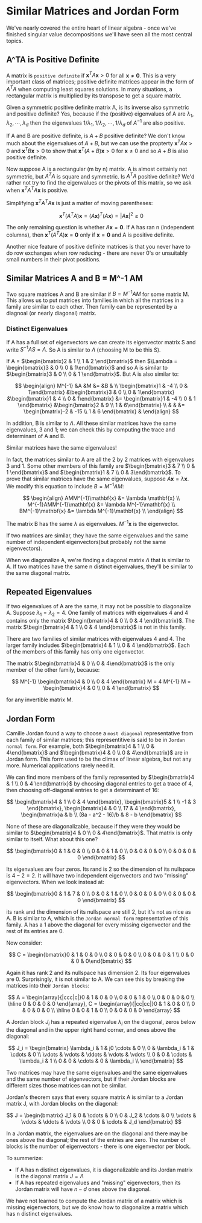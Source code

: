 # Similar Matrices and Jordan Form

We've nearly covered the entire heart of linear algebra - once we've finished singular value decompositions we'll have seen all the most central topics.

## A^TA is Positive Definite

A matrix is `positive definite` if $\mathbf{x}^T A \mathbf{x} > 0$ for all $\mathbf{x} \ne \mathbf{0}$. This is a very important class of matrices; positive definite matrices appear in the form of $A^TA$ when computing least squares solutions. In many situations, a rectangular matrix is multiplied by its transpose to get a square matrix.

Given a symmetric positive definite matrix A, is its inverse also symmetric and positive definite? Yes, because if the (positive) eigenvalues of A are $\lambda_1, \lambda_2, \cdots, \lambda_d$ then the eigenvalues $1 / \lambda_1, 1/ \lambda_2, \cdots, 1 / \lambda_d$ of $A^{-1}$ are also positive.

If A and B are positive definite, is $A + B$ positive definite? We don't know much about the eigenvalues of $A + B$, but we can use the propterty $\mathbf{x}^T A \mathbf{x} > 0$ and $\mathbf{x}^TB\mathbf{x} > 0$ to show that $\mathbf{x}^T (A + B) \mathbf{x} > 0$ for $\mathbf{x} \ne 0$ and so $A + B$ is also positive definite.

Now suppose A is a rectangular (m by n) matrix. A is almost cettainly not symmetric, but $A^TA$ is square and symmetric. Is $A^TA$ positive definite? We'd rather not try to find the eigenvalues or the pivots of this matrix, so we ask when $\mathbf{x}^T A^T A\mathbf{x}$ is positive.

Simplifying $\mathbf{x}^T A^T A \mathbf{x}$ is just a matter of moving parentheses:

$$
\mathbf{x}^T (A^TA) \mathbf{x} = (A \mathbf{x})^T (A\mathbf{x}) = |A\mathbf{x}|^2 \ge 0
$$

The only remaining question is whether $A\mathbf{x} = \mathbf{0}$. If A has ran n (independent columns), then $\mathbf{x}^T(A^T A)\mathbf{x} = \mathbf{0}$ only if $\mathbf{x} = \mathbf{0}$ and A is positive definite.

Another nice feature of positive definite matrices is that you never have to do row exchanges when row reducing - there are never 0's or unsuitably small numbers in their pivot positions.

## Similar Matrices A and B = M^-1 AM

Two square matrices A and B are similar if $B = M^{-1} A M$ for some matrix M. This allows us to put matrices into families in which all the matrices in a family are similar to each other. Then family can be represented by a diagnoal (or nearly diagonal) matrix.

### Distinct Eigenvalues

If A has a full set of eigenvectors we can create its eigenvector matrix S and write $S^{-1} A S = \Lambda$. So A is similar to $\Lambda$ (choosing M to be this S).

If A = $\begin{bmatrix}2 & 1 \\ 1 & 2 \end{bmatrix}$ then $\Lambda = \begin{bmatrix}3 & 0 \\ 0 & 1\end{bmatrix}$ and so A is similar to $\begin{bmatrix}3 & 0 \\ 0 & 1 \end{bmatrix}$. But A is also similar to:

$$
\begin{align}
M^{-1} &A &M &= &B & \\
\begin{bmatrix}1 & -4 \\ 0 & 1\end{bmatrix} &\begin{bmatrix}3 & 0 \\ 0 & 1\end{bmatrix} &\begin{bmatrix}1 & 4 \\ 0 & 1\end{bmatrix} &=
\begin{bmatrix}1 & -4 \\ 0 & 1 \end{bmatrix} &\begin{bmatrix}2 & 9 \\ 1 & 6\end{bmatrix}  \\
 & & &= \begin{bmatrix}-2 & -15 \\ 1 & 6 \end{bmatrix} &
\end{align}
$$

In addition, B is similar to $\Lambda$. All these similar matrices have the same eigenvalues, 3 and 1; we can check this by computing the trace and determinant of A and B.

Similar matrices have the same eigenvalues!

In fact, the matrices similar to A are all the 2 by 2 matrices with eigenvalues 3 and 1. Some other members of this family are $\begin{bmatrix}3 & 7 \\ 0 & 1 \end{bmatrix}$ and $\begin{bmatrix}1 & 7 \\ 0 & 3\end{bmatrix}$. To prove that similar matrices have the same eigenvalues, suppose $A\mathbf{x} = \lambda\mathbf{x}$. We modify this equation to include $B = M^{-1} A M$:

$$
\begin{align}
AMM^{-1}\mathbf{x} &= \lambda \mathbf{x} \\
M^{-1}AMM^{-1}\mathbf{x} &= \lambda M^{-1}\mathbf{x} \\
BM^{-1}\mathbf{x} &= \lambda M^{-1}\mathbf{x} \\
\end{align}
$$

The matrix B has the same $\lambda$ as eigenvalues. $M^{-1}\mathbf{x}$ is the eigenvector.

If two matrices are similar, they have the same eigenvalues and the same number of independent eigenvectors(but probably not the same eigenvectors).

When we diagonalize A, we're finding a diagonal matrix $\Lambda$ that is similar to A. If two matrices have the same n distinct eigenvalues, they'll be similar to the same diagonal matrix.

## Repeated Eigenvalues

If two eigenvalues of A are the same, it may not be possible to diagonalize A. Suppose $\lambda_1 = \lambda_2 = 4$. One family of matrices with eigenvalues 4 and 4 contains only the matrix $\begin{bmatrix}4 & 0 \\ 0 & 4 \end{bmatrix}$. The matrix $\begin{bmatrix}4 & 1 \\ 0 & 4 \end{bmatrix}$ is not in this family.

There are two families of similar matrices with eigenvalues 4 and 4. The larger family includes $\begin{bmatrix}4 & 1 \\ 0 & 4 \end{bmatrix}$. Each of the members of this family has only one eigenvector.

The matrix $\begin{bmatrix}4 & 0 \\ 0 & 4\end{bmatrix}$ is the only member of the other family, because:

$$
M^{-1} \begin{bmatrix}4 & 0 \\ 0 & 4 \end{bmatrix} M = 4 M^{-1} M = \begin{bmatrix}4 & 0 \\ 0 & 4 \end{bmatrix}
$$

for any invertible matrix M.

## Jordan Form

Camille Jordan found a way to choose a `most diagonal` representative from each family of similar matrices; this representitive is said to be in `Jordan normal form`. For example, both $\begin{bmatrix}4 & 1 \\ 0 & 4\end{bmatrix}$ and $\begin{bmatrix}4 & 0 \\ 0 & 4\end{bmatrix}$ are in Jordan form. This form used to be the climax of linear algebra, but not any more. Numerical applications rarely need it. 

We can find more members of the family represented by $\begin{bmatrix}4 & 1 \\ 0 & 4 \end{bmatrix}$ by choosing diagonal entries to get a trace of 4, then choosing off-diagonal entries to get a determinant of 16:

$$
\begin{bmatrix}4 & 1 \\ 0 & 4 \end{bmatrix},
\begin{bmatrix}5 & 1 \\ -1 & 3 \end{bmatrix},
\begin{bmatrix}4 & 0 \\ 17 & 4 \end{bmatrix},
\begin{bmatrix}a & b \\ (8a - a^2 - 16)/b & 8 - b \end{bmatrix}
$$

None of these are diagonalizable, because if they were they would be similar to $\begin{bmatrix}4 & 0 \\ 0 & 4\end{bmatrix}$. That matrix is only similar to itself. What about this one?

$$
\begin{bmatrix}0 & 1 & 0 & 0 \\ 0 & 0 & 1 & 0 \\ 0 & 0 & 0 & 0 \\ 0 & 0 & 0 & 0 \end{bmatrix}
$$

Its eigenvalues are four zeros. Its rand is 2 so the dimension of its nullspace is $4 - 2 = 2$. It will have two independent eigenvectors and two "missing" eigenvectors. When we look instead at:

$$
\begin{bmatrix}0 & 1 & 7 & 0 \\ 0 & 0 & 1 & 0 \\ 0 & 0 & 0 & 0 \\ 0 & 0 & 0 & 0 \end{bmatrix}
$$

its rank and the dimension of its nullspace are still 2, but it's not as nice as A. B is similar to A, which is the `Jordan normal form` representative of this family. A has a 1 above the diagonal for every missing eigenvector and the rest of its entries are 0.

Now consider:

$$
C = \begin{bmatrix}0 & 1 & 0 & 0 \\ 0 & 0 & 0 & 0 \\ 0 & 0 & 0 & 1 \\ 0 & 0 & 0 & 0\end{bmatrix}
$$

Again it has rank 2 and its nullspace has dimension 2. Its four eigenvalues are 0. Surprisingly, it is not similar to A. We can see this by breaking the matrices into their `Jordan blocks`:

$$
A = 
\begin{array}{|ccc|c|}0 & 1 & 0 & 0 \\ 0 & 0 & 1 & 0 \\ 0 & 0 & 0 & 0 \\ \hline 0 & 0 & 0 & 0 \end{array},
C = 
\begin{array}{|cc|cc|}0 & 1 & 0 & 0 \\ 0 & 0 & 0 & 0 \\ \hline 0 & 0 & 1 & 0 \\ 0 & 0 & 0 & 0 \end{array}
$$

A Jordan block $J_{i}$ has a repeated eigenvalue $\lambda_i$ on the diagonal, zeros below the diagonal and in the upper right hand corner, and ones above the diagonal:

$$
J_i =
\begin{bmatrix}
\lambda_i & 1 & j0 \cdots & 0 \\
0 & \lambda_i & 1 & \cdots & 0 \\
\vdots & \vdots & \ddots & \vdots & \vdots \\
0 & 0 & \cdots & \lambda_i & 1 \\
0 & 0 & \cdots & 0 & \lambda_i \\
\end{bmatrix}
$$

Two matrices may have the same eigenvalues and the same eigenvalues and the same number of eigenvectors, but if their Jordan blocks are different sizes those matrices can not be similar.

Jordan's theorem says that every square matrix A is similar to a Jordan matrix J, with Jordan blocks on the diagonal:

$$
J = 
\begin{bmatrix}
J_1 & 0 & \cdots & 0 \\
0 & J_2 & \cdots & 0 \\
\vdots & \vdots & \ddots & \vdots \\
0 & 0 & \cdots & J_d
\end{bmatrix}
$$

In a Jordan matrix, the eigenvalues are on the diagonal and there may be ones above the diagonal; the rest of the entries are zero. The number of blocks is the number of eigenvectors - there is one eigenvector per block.

To summerize:

- If A has n distinct eigenvalues, it is diagonalizable and its Jordan matrix is the diagonal matrix $J = \Lambda$
- If A has repeated eigenvalues and "missing" eigenvectors, then its Jordan matrix will have $n - d$ ones above the diagonal.

We have not learned to compute the Jordan matrix of a matrix which is missing eigenvectors, but we do know how to diagonalize a matrix which has n distinct eigenvalues.
